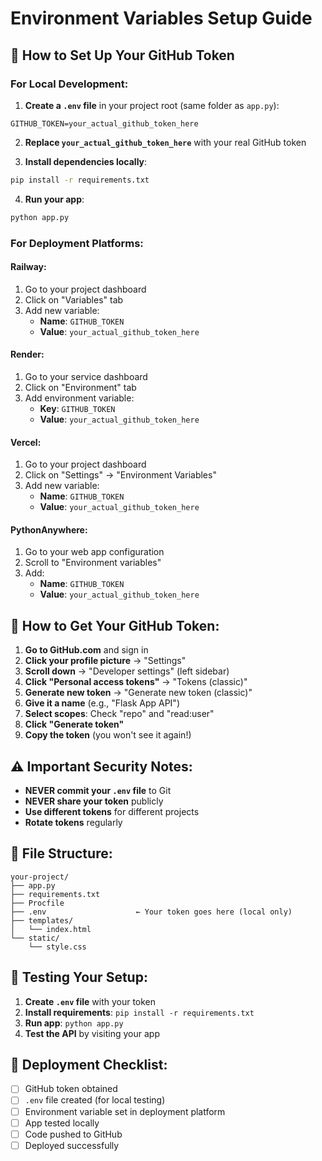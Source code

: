 # Environment Variables Setup Guide

## 🔐 How to Set Up Your GitHub Token

### For Local Development:

1. **Create a `.env` file** in your project root (same folder as `app.py`):
```
GITHUB_TOKEN=your_actual_github_token_here
```

2. **Replace `your_actual_github_token_here`** with your real GitHub token

3. **Install dependencies locally**:
```bash
pip install -r requirements.txt
```

4. **Run your app**:
```bash
python app.py
```

### For Deployment Platforms:

#### Railway:
1. Go to your project dashboard
2. Click on "Variables" tab
3. Add new variable:
   - **Name**: `GITHUB_TOKEN`
   - **Value**: `your_actual_github_token_here`

#### Render:
1. Go to your service dashboard
2. Click on "Environment" tab
3. Add environment variable:
   - **Key**: `GITHUB_TOKEN`
   - **Value**: `your_actual_github_token_here`

#### Vercel:
1. Go to your project dashboard
2. Click on "Settings" → "Environment Variables"
3. Add new variable:
   - **Name**: `GITHUB_TOKEN`
   - **Value**: `your_actual_github_token_here`

#### PythonAnywhere:
1. Go to your web app configuration
2. Scroll to "Environment variables"
3. Add:
   - **Name**: `GITHUB_TOKEN`
   - **Value**: `your_actual_github_token_here`

## 🔑 How to Get Your GitHub Token:

1. **Go to GitHub.com** and sign in
2. **Click your profile picture** → "Settings"
3. **Scroll down** → "Developer settings" (left sidebar)
4. **Click "Personal access tokens"** → "Tokens (classic)"
5. **Generate new token** → "Generate new token (classic)"
6. **Give it a name** (e.g., "Flask App API")
7. **Select scopes**: Check "repo" and "read:user"
8. **Click "Generate token"**
9. **Copy the token** (you won't see it again!)

## ⚠️ Important Security Notes:

- **NEVER commit your `.env` file** to Git
- **NEVER share your token** publicly
- **Use different tokens** for different projects
- **Rotate tokens** regularly

## 📁 File Structure:
```
your-project/
├── app.py
├── requirements.txt
├── Procfile
├── .env                    ← Your token goes here (local only)
├── templates/
│   └── index.html
└── static/
    └── style.css
```

## 🧪 Testing Your Setup:

1. **Create `.env` file** with your token
2. **Install requirements**: `pip install -r requirements.txt`
3. **Run app**: `python app.py`
4. **Test the API** by visiting your app

## 🚀 Deployment Checklist:

- [ ] GitHub token obtained
- [ ] `.env` file created (for local testing)
- [ ] Environment variable set in deployment platform
- [ ] App tested locally
- [ ] Code pushed to GitHub
- [ ] Deployed successfully 